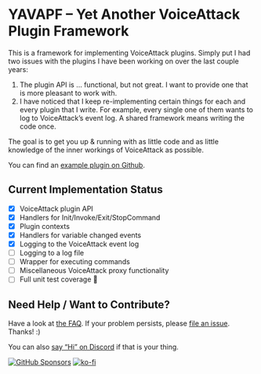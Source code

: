﻿# YAVAPF – Yet Another VoiceAttack Plugin Framework

This is a framework for implementing VoiceAttack plugins. Simply put I had two
issues with the plugins I have been working on over the last couple years:

1. The plugin API is … functional, but not great. I want to provide one that is
   more pleasant to work with.
2. I have noticed that I keep re-implementing certain things for each and every
   plugin that I write. For example, every single one of them wants to log to
   VoiceAttack’s event log. A shared framework means writing the code once.

The goal is to get you up & running with as little code and as little knowledge of
the inner workings of VoiceAttack as possible.

You can find an [example plugin on
Github](https://github.com/alterNERDtive/YAVAPF/tree/release/ExamplePlugin).

## Current Implementation Status

* [x] VoiceAttack plugin API
* [x] Handlers for Init/Invoke/Exit/StopCommand
* [x] Plugin contexts
* [x] Handlers for variable changed events
* [x] Logging to the VoiceAttack event log
* [ ] Logging to a log file
* [ ] Wrapper for executing commands
* [ ] Miscellaneous VoiceAttack proxy functionality
* [ ] Full unit test coverage 😬

## Need Help / Want to Contribute?

Have a look at [the FAQ](faq.md). If your problem persists, please [file an
issue](https://github.com/alterNERDtive/YAVAPF/issues/new). Thanks! :)

You can also [say “Hi” on Discord](https://discord.gg/3pWdJwfJc5) if that is
your thing.

[![GitHub Sponsors](https://img.shields.io/github/sponsors/alterNERDtive?style=for-the-badge)](https://github.com/sponsors/alterNERDtive)
[![ko-fi](https://ko-fi.com/img/githubbutton_sm.svg)](https://ko-fi.com/S6S1DLYBS)
